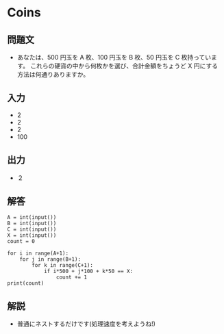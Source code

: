 # Coins
## 問題文
- あなたは、500 円玉を A 枚、100 円玉を B 枚、50 円玉を C 枚持っています。 これらの硬貨の中から何枚かを選び、合計金額をちょうど X 円にする方法は何通りありますか。
## 入力
- 2
- 2
- 2
- 100
## 出力
- ２
## 解答
```
A = int(input())
B = int(input())
C = int(input())
X = int(input())
count = 0

for i in range(A+1):
    for j in range(B+1):
        for k in range(C+1):
            if i*500 + j*100 + k*50 == X:
                count += 1
print(count)
```
## 解説
- 普通にネストするだけです(処理速度を考えようね!)
